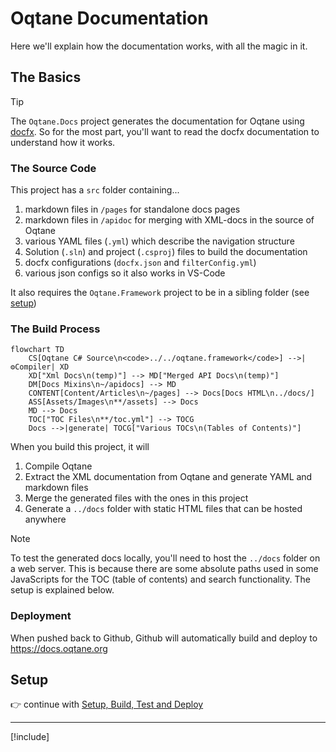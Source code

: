 ﻿# Oqtane Documentation

Here we'll explain how the documentation works, with all the magic in it.

## The Basics

> [!TIP]
> The `Oqtane.Docs` project generates the documentation for Oqtane using [docfx](https://dotnet.github.io/docfx/).
> So for the most part, you'll want to read the docfx documentation
> to understand how it works.

### The Source Code

This project has a `src` folder containing...

1. markdown files in `/pages` for standalone docs pages
1. markdown files in `/apidoc` for merging with XML-docs in the source of Oqtane
1. various YAML files (`.yml`) which describe the navigation structure
1. Solution (`.sln`) and project (`.csproj`) files to build the documentation
1. docfx configurations (`docfx.json` and `filterConfig.yml`)
1. various json configs so it also works in VS-Code

It also requires the `Oqtane.Framework` project to be in a sibling folder (see [setup](./build.md))

### The Build Process

```mermaid
flowchart TD
    CS[Oqtane C# Source\n<code>../../oqtane.framework</code>] -->|⚙️Compiler| XD
    XD["Xml Docs\n(temp)"] --> MD["Merged API Docs\n(temp)"]
    DM[Docs Mixins\n~/apidocs] --> MD
    CONTENT[Content/Articles\n~/pages] --> Docs[Docs HTML\n../docs/]
    ASS[Assets/Images\n**/assets] --> Docs
    MD --> Docs
    TOC["TOC Files\n**/toc.yml"] --> TOCG
    Docs -->|generate| TOCG["Various TOCs\n(Tables of Contents)"]
```




When you build this project, it will

1. Compile Oqtane
1. Extract the XML documentation from Oqtane and generate YAML and markdown files
1. Merge the generated files with the ones in this project
1. Generate a `../docs` folder with static HTML files that can be hosted anywhere

> [!NOTE]
> To test the generated docs locally,
> you'll need to host the `../docs` folder on a web server.
> This is because there are some absolute paths used in some JavaScripts
> for the TOC (table of contents) and search functionality.
> The setup is explained below.

### Deployment

When pushed back to Github, Github will automatically build and deploy to <https://docs.oqtane.org>


## Setup

👉 continue with [Setup, Build, Test and Deploy](./build.md)

---

[!include[](~/shared/authors/iJungleboy/_main-author.md)]
